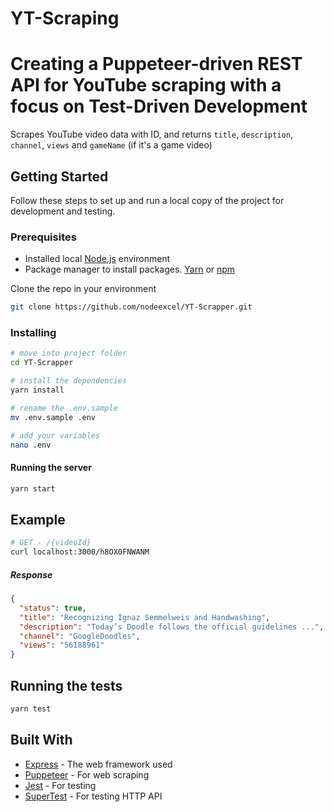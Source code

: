 # YT-Scraping

# Creating a Puppeteer-driven REST API for YouTube scraping with a focus on Test-Driven Development

Scrapes YouTube video data with ID, and returns `title`, `description`, `channel`, `views` and `gameName` (if it's a game video)

## Getting Started

Follow these steps to set up and run a local copy of the project for development and testing.

### Prerequisites

- Installed local [Node.js](https://nodejs.org/) environment
- Package manager to install packages. [Yarn](https://yarnpkg.com/) or [npm](https://www.npmjs.com/)

Clone the repo in your environment

```bash
git clone https://github.com/nodeexcel/YT-Scrapper.git
```

### Installing

```bash
# move into project folder
cd YT-Scrapper

# install the dependencies
yarn install

# rename the .env.sample
mv .env.sample .env

# add your variables
nano .env
```

#### Running the server

```bash
yarn start
```

## Example

```bash
# GET - /{videoId}
curl localhost:3000/h8OX0FNWANM
```

##### Response

```json
{
  "status": true,
  "title": "Recognizing Ignaz Semmelweis and Handwashing",
  "description": "Today’s Doodle follows the official guidelines ...",
  "channel": "GoogleDoodles",
  "views": "56188961"
}
```

## Running the tests

```bash
yarn test
```

## Built With

* [Express](https://github.com/expressjs/express/) - The web framework used
* [Puppeteer](https://github.com/puppeteer/puppeteer) - For web scraping
* [Jest](https://github.com/facebook/jest) - For testing
* [SuperTest](https://github.com/visionmedia/supertest) - For testing HTTP API
